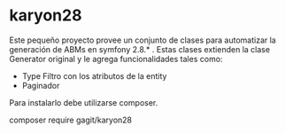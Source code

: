 # karyon28

Este pequeño proyecto provee un conjunto de clases para automatizar la generación de ABMs en symfony 2.8.* . Estas clases extienden la clase Generator original y le agrega funcionalidades tales como:

- Type Filtro  con los atributos de la entity
- Paginador

Para instalarlo debe utilizarse composer.


composer require gagit/karyon28


